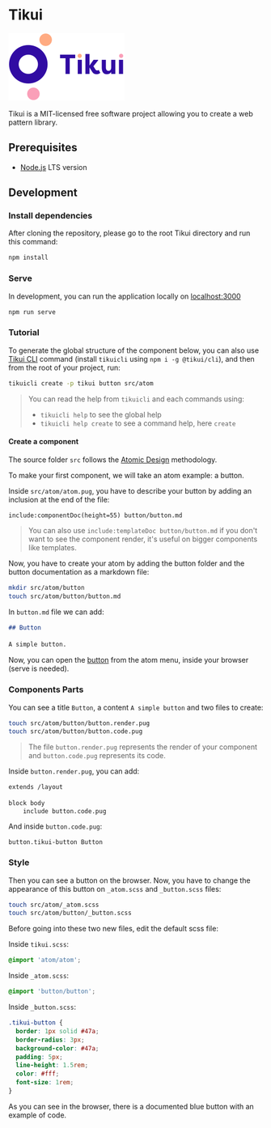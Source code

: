 # Tikui

![Tikui logo](./logo.svg)

Tikui is a MIT-licensed free software project allowing you to create a web pattern library.

## Prerequisites

* [Node.js](https://nodejs.org) LTS version

## Development

### Install dependencies

After cloning the repository, please go to the root Tikui directory and run this command:

```bash
npm install
```

### Serve

In development, you can run the application locally on [localhost:3000](http://localhost:3000/)

```bash
npm run serve
```

### Tutorial

To generate the global structure of the component below, you can also use [Tikui CLI](https://github.com/tikui/tikui-cli) command (install `tikuicli` using `npm i -g @tikui/cli`), and then from the root of your project, run:

```bash
tikuicli create -p tikui button src/atom
```

> You can read the help from `tikuicli` and each commands using:
>
> * `tikuicli help` to see the global help
> * `tikuicli help create` to see a command help, here `create`

#### Create a component

The source folder `src` follows the [Atomic Design](http://atomicdesign.bradfrost.com/table-of-contents/) methodology.

To make your first component, we will take an atom example: a button.

Inside `src/atom/atom.pug`, you have to describe your button by adding an inclusion at the end of the file:

```pug
include:componentDoc(height=55) button/button.md
```

> You can also use `include:templateDoc button/button.md` if you don't want to see the component render, it's useful on bigger components like templates.

Now, you have to create your atom by adding the button folder and the button documentation as a markdown file:

```bash
mkdir src/atom/button
touch src/atom/button/button.md
```

In `button.md` file we can add:

```markdown
## Button

A simple button.
```

Now, you can open the [button](http://localhost:3000/atom/atom.html#button) from the atom menu, inside your browser (serve is needed).

### Components Parts

You can see a title `Button`, a content `A simple button` and two files to create:

```bash
touch src/atom/button/button.render.pug
touch src/atom/button/button.code.pug
```

> The file `button.render.pug` represents the render of your component and `button.code.pug` represents its code.

Inside `button.render.pug`, you can add:

```pug
extends /layout

block body
    include button.code.pug
```

And inside `button.code.pug`:

```pug
button.tikui-button Button
```

### Style

Then you can see a button on the browser. Now, you have to change the appearance of this button on `_atom.scss` and `_button.scss` files:

```bash
touch src/atom/_atom.scss
touch src/atom/button/_button.scss
```

Before going into these two new files, edit the default scss file:

Inside `tikui.scss`:

```scss
@import 'atom/atom';
```

Inside `_atom.scss`:

```scss
@import 'button/button';
```

Inside `_button.scss`:

```scss
.tikui-button {
  border: 1px solid #47a;
  border-radius: 3px;
  background-color: #47a;
  padding: 5px;
  line-height: 1.5rem;
  color: #fff;
  font-size: 1rem;
}
```

As you can see in the browser, there is a documented blue button with an example of code.
